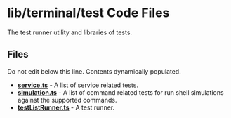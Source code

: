 # lib/terminal/test Code Files
The test runner utility and libraries of tests.

## Files
Do not edit below this line.  Contents dynamically populated.

* **[service.ts](service.ts)**               - A list of service related tests.
* **[simulation.ts](simulation.ts)**         - A list of command related tests for run shell simulations against the supported commands.
* **[testListRunner.ts](testListRunner.ts)** - A test runner.